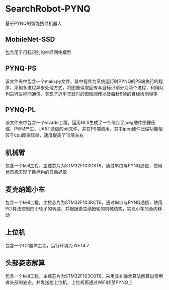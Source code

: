 # SearchRobot-PYNQ
基于PYNQ的智能搜寻机器人

## MobileNet-SSD
包含用于目标识别的神经网络模型
## PYNQ-PS
该文件夹中包含一个main.py文件，其中程序为系统运行时PYNQ的PS端执行的程序，采用多进程异步处理方式，将图像读取回传与目标识别分为两个进程，利用队列进行进程间通信，实现了近乎无延时的图像回传以及每秒6帧的目标检测帧率
## PYNQ-PL
该文件夹中包含一个vivado工程，运用HLS生成了一个综合了jpeg硬件图像压缩、PWM产生、UART通信的bit文件，并在PS端调用，其中jpeg硬件压缩功能相较于cpu图像压缩，速度提高了10倍左右
## 机械臂
包含一个keil工程，主控芯片为STM32F103C8T6，通过串口与PYNQ通信，使用状态机实现了目标物的自动抓取
## 麦克纳姆小车
包含一个keil工程，主控芯片为STM32F103RCT6，通过串口与PYNQ通信，使用PID算法控制四个轮子的转速，并根据麦克纳姆轮的机械结构，实现小车的全向移动
## 上位机
包含一个C#窗体工程，运行环境为.NET4.7
## 头部姿态解算
包含一个keil工程，主控芯片为STM32F103C8T6，采用互补融合算法解算出使用者头部的姿态，并发送给上位机，上位机再通过WiFi传至PYNQ上
